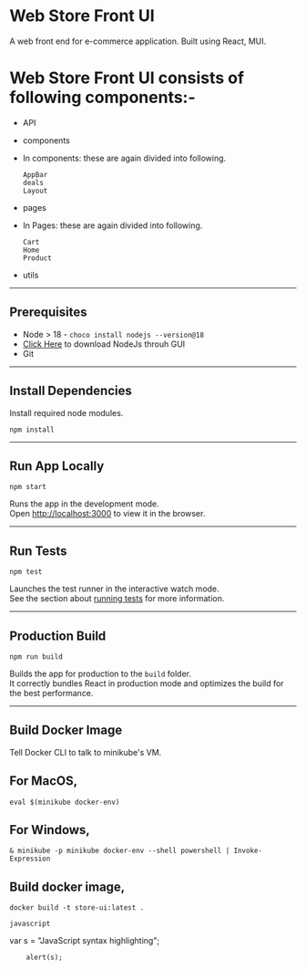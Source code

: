 # Web Store Front UI
A web front end for e-commerce application. Built using React, MUI.

# Web Store Front UI consists of following components:-
- API
- components
- In components: these are again divided into following.
 
  ```  
  AppBar
  deals
  Layout
- pages
- In Pages: these are again divided into following.
 
  ```  
  Cart
  Home
  Product
- utils

---
## Prerequisites
- Node > 18 - ```choco install nodejs --version@18```
- [Click Here](https://nodejs.org/en/download/) to download NodeJs throuh GUI
- Git
***
## Install Dependencies
Install required node modules.

`npm install`
___
## Run App Locally
`npm start`

Runs the app in the development mode.\
Open [http://localhost:3000](http://localhost:3000) to view it in the browser.

___
## Run Tests
`npm test`

Launches the test runner in the interactive watch mode.\
See the section about [running tests](https://facebook.github.io/create-react-app/docs/running-tests) for more information.
***
## Production Build
 `npm run build`

Builds the app for production to the `build` folder.\
It correctly bundles React in production mode and optimizes the build for the best performance.
***
## Build Docker Image

Tell Docker CLI to talk to minikube's VM.

## For MacOS,
`eval $(minikube docker-env)`

## For Windows,
`& minikube -p minikube docker-env --shell powershell | Invoke-Expression`

## Build docker image,
`docker build -t store-ui:latest .`

```javascript```

var s = "JavaScript syntax highlighting";

        alert(s);
